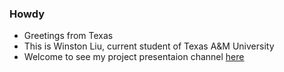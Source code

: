 ### Howdy
- Greetings from Texas
- This is Winston Liu, current student of Texas A&M University
- Welcome to see my project presentaion channel [here](https://www.youtube.com/channel/UCXkpAPZltFPI9Ba-5Wxe8XQ)

